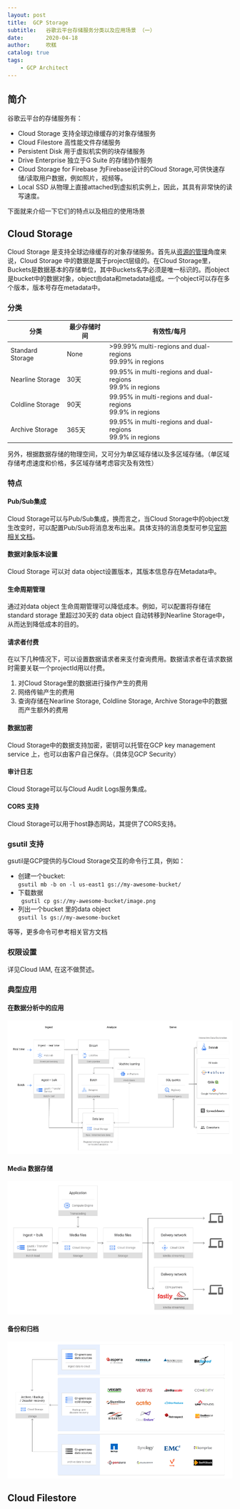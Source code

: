 ```yaml
---
layout: post
title:  GCP Storage
subtitle:   谷歌云平台存储服务分类以及应用场景 （一）
date:       2020-04-18	
author:     吹糕
catalog: true 	
tags:							
    - GCP Architect
---
```


## 简介
谷歌云平台的存储服务有：

- Cloud Storage 
支持全球边缘缓存的对象存储服务
- Cloud Filestore
高性能文件存储服务
- Persistent Disk
用于虚拟机实例的块存储服务
- Drive Enterprise
独立于G Suite 的存储协作服务
- Cloud Storage for Firebase
为Firebase设计的Cloud Storage,可供快速存储/读取用户数据，例如照片，视频等。
- Local SSD
从物理上直接attached到虚拟机实例上，因此，其具有非常快的读写速度。


下面就来介绍一下它们的特点以及相应的使用场景

## Cloud Storage 
  Cloud Storage 是支持全球边缘缓存的对象存储服务。首先从[资源的管理](http://example.com/)角度来说，Cloud Storage 中的数据是属于project层级的。在Cloud Storage里，Buckets是数据基本的存储单位，其中Buckets名字必须是唯一标识的。而object是bucket中的数据对象，object由data和metadata组成。一个object可以存在多个版本，版本号存在metadata中。

### 分类

|    分类    | 最少存储时间 |    有效性/每月
| -- | -- |--
| Standard Storage |  None |>99.99%  multi-regions and dual-regions <br> 99.99% in regions
| Nearline Storage       |  30天 |99.95% in multi-regions and dual-regions<br>99.9% in regions
| Coldline Storage      |  90天 |99.95% in multi-regions and dual-regions<br>99.9% in regions
| Archive Storage       |  365天 |99.95% in multi-regions and dual-regions<br>99.9% in regions

另外，根据数据存储的物理空间，又可分为单区域存储以及多区域存储。（单区域存储考虑速度和价格，多区域存储考虑容灾及有效性）
### 特点
#### Pub/Sub集成
Cloud Storage可以与Pub/Sub集成，换而言之，当Cloud Storage中的object发生改变时，可以配置Pub/Sub将消息发布出来。具体支持的消息类型可参见[官网相关文档](https://cloud.google.com/storage/docs/pubsub-notifications)。

#### 数据对象版本设置
Cloud Storage 可以对 data object设置版本，其版本信息存在Metadata中。
#### 生命周期管理
通过对data object 生命周期管理可以降低成本。例如，可以配置将存储在standard storage 里超过30天的 data object 自动转移到Nearline Storage中，从而达到降低成本的目的。
#### 请求者付费
在以下几种情况下，可以设置数据请求者来支付查询费用。数据请求者在请求数据时需要关联一个projectId用以付费。
1. 对Cloud Storage里的数据进行操作产生的费用
2. 网络传输产生的费用
3. 查询存储在Nearline Storage, Coldline Storage, Archive Storage中的数据而产生额外的费用


#### 数据加密
Cloud Storage中的数据支持加密，密钥可以托管在GCP key management service 上，也可以由客户自己保存。（具体见GCP Security）
#### 审计日志
Cloud Storage可以与Cloud Audit Logs服务集成。
#### CORS 支持
Cloud Storage可以用于host静态网站，其提供了CORS支持。

### gsutil 支持
gsutil是GCP提供的与Cloud Storage交互的命令行工具，例如：
- 创建一个bucket:  
  `` gsutil mb -b on -l us-east1 gs://my-awesome-bucket/ ``
- 下载数据  
  `` gsutil cp gs://my-awesome-bucket/image.png``
- 列出一个bucket 里的data object  
  `` gsutil ls gs://my-awesome-bucket ``

等等，更多命令可参考相关官方文档
### 权限设置
详见Cloud IAM, 在这不做赘述。
### 典型应用

#### 在数据分析中的应用

![在数据分析中的应用](/assets/cloud-storage-integrated-repository.png)

#### Media 数据存储
![在数据分析中的应用](/assets/cloud-storage-media-content-storage-and-delivery.png)

#### 备份和归档
![在数据分析中的应用](/assets/cloud-storage-backups-and-archives.png)

## Cloud Filestore

